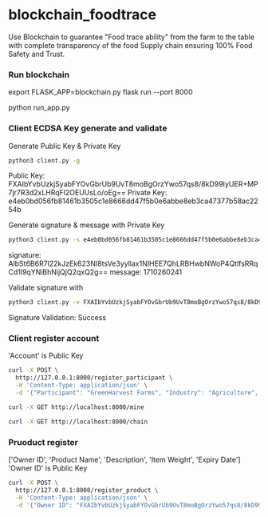 # blockchain_foodtrace
Use Blockchain to guarantee "Food trace ability" from the farm to the table with complete transparency of the food Supply chain ensuring 100% Food Safety and Trust.

### Run blockchain
export FLASK_APP=blockchain.py
flask run --port 8000

python run_app.py




### Client ECDSA Key generate and validate

Generate Public Key & Private Key
```sh
python3 client.py -g
```
Public Key: FXAIbYvbUzkjSyabFYOvGbrUb9UvT8moBgOrzYwo57qs8/8kD99IyUER+MP7jr7R3d2xLHRqFl2OEUUsLo/oEg==
Private Key: e4eb0bd056fb81461b3505c1e8666dd47f5b0e6abbe8eb3ca47377b58ac2254b

Generate signature & message with Private Key
```sh
python3 client.py -s e4eb0bd056fb81461b3505c1e8666dd47f5b0e6abbe8eb3ca47377b58ac2254b
```
signature: AlbSt6B6R7l22kJzEk623NI8tsVe3yyllax1NIHEE7QhLRBHwbNWoP4QtlfsRRqCd1l9qYNiBhNijQjQ2qxQ2g==
message: 1710260241

Validate signature with
```sh
python3 client.py -v FXAIbYvbUzkjSyabFYOvGbrUb9UvT8moBgOrzYwo57qs8/8kD99IyUER+MP7jr7R3d2xLHRqFl2OEUUsLo/oEg== AlbSt6B6R7l22kJzEk623NI8tsVe3yyllax1NIHEE7QhLRBHwbNWoP4QtlfsRRqCd1l9qYNiBhNijQjQ2qxQ2g== 1710260241
```
Signature Validation: Success

### Client register account

'Account' is Public Key
```sh
curl -X POST \
  http://127.0.0.1:8000/register_participant \
  -H 'Content-Type: application/json' \
  -d '{"Participant": "GreenHarvest Farms", "Industry": "Agriculture", "Account": "FXAIbYvbUzkjSyabFYOvGbrUb9UvT8moBgOrzYwo57qs8/8kD99IyUER+MP7jr7R3d2xLHRqFl2OEUUsLo/oEg==", "message": "1710260241", "signature": "AlbSt6B6R7l22kJzEk623NI8tsVe3yyllax1NIHEE7QhLRBHwbNWoP4QtlfsRRqCd1l9qYNiBhNijQjQ2qxQ2g=="}'
```

```sh
curl -X GET http://localhost:8000/mine
```

```sh
curl -X GET http://localhost:8000/chain
```

### Pruoduct register

['Owner ID', 'Product Name', 'Description', 'Item Weight', 'Expiry Date']
'Owner ID' is Public Key
```sh
curl -X POST \
  http://127.0.0.1:8000/register_product \
  -H 'Content-Type: application/json' \
  -d '{"Owner ID": "FXAIbYvbUzkjSyabFYOvGbrUb9UvT8moBgOrzYwo57qs8/8kD99IyUER+MP7jr7R3d2xLHRqFl2OEUUsLo/oEg==", "Product Name": "Green Pepper", "Description": "Not good", "Item Weight": "50 KG", "Expiry Date": "1 years", "message": "1710260241", "signature": "AlbSt6B6R7l22kJzEk623NI8tsVe3yyllax1NIHEE7QhLRBHwbNWoP4QtlfsRRqCd1l9qYNiBhNijQjQ2qxQ2g=="}'
```


